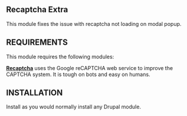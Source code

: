 ## Recaptcha Extra
This module fixes the issue with recaptcha not loading on modal popup.

## REQUIREMENTS
This module requires the following modules:

 __[Recaptcha](https://drupal.org/project/recaptcha)__ uses the Google reCAPTCHA web service to improve the CAPTCHA system. It is tough on bots and easy on humans.

## INSTALLATION
Install as you would normally install any Drupal module.
